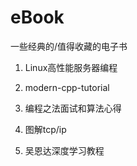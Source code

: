 # eBook
一些经典的/值得收藏的电子书


1. Linux高性能服务器编程

2. modern-cpp-tutorial

3. 编程之法面试和算法心得

4. 图解tcp/ip

5. 吴恩达深度学习教程